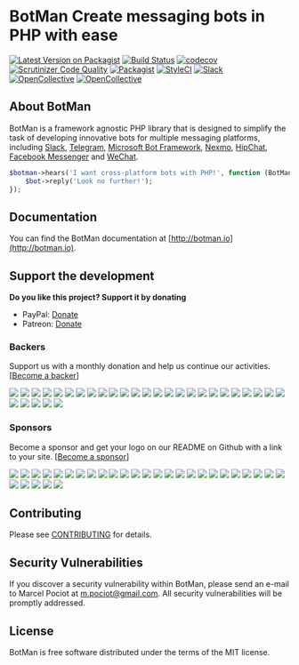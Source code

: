 # BotMan  Create messaging bots in PHP with ease

[![Latest Version on Packagist](https://img.shields.io/packagist/v/mpociot/botman.svg?style=flat-square)](https://packagist.org/packages/mpociot/botman)
[![Build Status](https://travis-ci.org/mpociot/botman.svg?branch=master)](https://travis-ci.org/mpociot/botman)
[![codecov](https://codecov.io/gh/mpociot/botman/branch/master/graph/badge.svg)](https://codecov.io/gh/mpociot/botman)
[![Scrutinizer Code Quality](https://scrutinizer-ci.com/g/mpociot/botman/badges/quality-score.png?b=master)](https://scrutinizer-ci.com/g/mpociot/botman/?branch=master)
[![Packagist](https://img.shields.io/packagist/l/mpociot/botman.svg)]()
[![StyleCI](https://styleci.io/repos/65017574/shield?branch=master)](https://styleci.io/repos/65017574)
[![Slack](https://rauchg-slackin-jtdkltstsj.now.sh/badge.svg)](https://rauchg-slackin-jtdkltstsj.now.sh)
[![OpenCollective](https://opencollective.com/botman/backers/badge.svg)](#backers) 
[![OpenCollective](https://opencollective.com/botman/sponsors/badge.svg)](#sponsors)

## About BotMan

BotMan is a framework agnostic PHP library that is designed to simplify the task of developing innovative bots for multiple messaging platforms, including [Slack](http://slack.com), [Telegram](http://telegram.me), [Microsoft Bot Framework](https://dev.botframework.com/), [Nexmo](https://nexmo.com), [HipChat](http://hipchat.com), [Facebook Messenger](http://messenger.com) and [WeChat](http://web.wechat.com).

```php
$botman->hears('I want cross-platform bots with PHP!', function (BotMan $bot) {
    $bot->reply('Look no further!');
});
```

## Documentation

You can find the BotMan documentation at [http://botman.io](http://botman.io).

## Support the development
**Do you like this project? Support it by donating**

- PayPal: [Donate](https://www.paypal.com/cgi-bin/webscr?cmd=_donations&business=m%2epociot%40googlemail%2ecom&lc=CY&item_name=BotMan&no_note=0&currency_code=EUR&bn=PP%2dDonationsBF%3abtn_donateCC_LG%2egif%3aNonHostedGuest)
- Patreon: [Donate](https://www.patreon.com/botman)

### Backers
Support us with a monthly donation and help us continue our activities. [[Become a backer](https://opencollective.com/botman#backer)]

<a href="https://opencollective.com/botman/backer/0/website" target="_blank"><img src="https://opencollective.com/botman/backer/0/avatar.svg"></a>
<a href="https://opencollective.com/botman/backer/1/website" target="_blank"><img src="https://opencollective.com/botman/backer/1/avatar.svg"></a>
<a href="https://opencollective.com/botman/backer/2/website" target="_blank"><img src="https://opencollective.com/botman/backer/2/avatar.svg"></a>
<a href="https://opencollective.com/botman/backer/3/website" target="_blank"><img src="https://opencollective.com/botman/backer/3/avatar.svg"></a>
<a href="https://opencollective.com/botman/backer/4/website" target="_blank"><img src="https://opencollective.com/botman/backer/4/avatar.svg"></a>
<a href="https://opencollective.com/botman/backer/5/website" target="_blank"><img src="https://opencollective.com/botman/backer/5/avatar.svg"></a>
<a href="https://opencollective.com/botman/backer/6/website" target="_blank"><img src="https://opencollective.com/botman/backer/6/avatar.svg"></a>
<a href="https://opencollective.com/botman/backer/7/website" target="_blank"><img src="https://opencollective.com/botman/backer/7/avatar.svg"></a>
<a href="https://opencollective.com/botman/backer/8/website" target="_blank"><img src="https://opencollective.com/botman/backer/8/avatar.svg"></a>
<a href="https://opencollective.com/botman/backer/9/website" target="_blank"><img src="https://opencollective.com/botman/backer/9/avatar.svg"></a>
<a href="https://opencollective.com/botman/backer/10/website" target="_blank"><img src="https://opencollective.com/botman/backer/10/avatar.svg"></a>
<a href="https://opencollective.com/botman/backer/11/website" target="_blank"><img src="https://opencollective.com/botman/backer/11/avatar.svg"></a>
<a href="https://opencollective.com/botman/backer/12/website" target="_blank"><img src="https://opencollective.com/botman/backer/12/avatar.svg"></a>
<a href="https://opencollective.com/botman/backer/13/website" target="_blank"><img src="https://opencollective.com/botman/backer/13/avatar.svg"></a>
<a href="https://opencollective.com/botman/backer/14/website" target="_blank"><img src="https://opencollective.com/botman/backer/14/avatar.svg"></a>
<a href="https://opencollective.com/botman/backer/15/website" target="_blank"><img src="https://opencollective.com/botman/backer/15/avatar.svg"></a>
<a href="https://opencollective.com/botman/backer/16/website" target="_blank"><img src="https://opencollective.com/botman/backer/16/avatar.svg"></a>
<a href="https://opencollective.com/botman/backer/17/website" target="_blank"><img src="https://opencollective.com/botman/backer/17/avatar.svg"></a>
<a href="https://opencollective.com/botman/backer/18/website" target="_blank"><img src="https://opencollective.com/botman/backer/18/avatar.svg"></a>
<a href="https://opencollective.com/botman/backer/19/website" target="_blank"><img src="https://opencollective.com/botman/backer/19/avatar.svg"></a>
<a href="https://opencollective.com/botman/backer/20/website" target="_blank"><img src="https://opencollective.com/botman/backer/20/avatar.svg"></a>
<a href="https://opencollective.com/botman/backer/21/website" target="_blank"><img src="https://opencollective.com/botman/backer/21/avatar.svg"></a>
<a href="https://opencollective.com/botman/backer/22/website" target="_blank"><img src="https://opencollective.com/botman/backer/22/avatar.svg"></a>
<a href="https://opencollective.com/botman/backer/23/website" target="_blank"><img src="https://opencollective.com/botman/backer/23/avatar.svg"></a>
<a href="https://opencollective.com/botman/backer/24/website" target="_blank"><img src="https://opencollective.com/botman/backer/24/avatar.svg"></a>
<a href="https://opencollective.com/botman/backer/25/website" target="_blank"><img src="https://opencollective.com/botman/backer/25/avatar.svg"></a>
<a href="https://opencollective.com/botman/backer/26/website" target="_blank"><img src="https://opencollective.com/botman/backer/26/avatar.svg"></a>
<a href="https://opencollective.com/botman/backer/27/website" target="_blank"><img src="https://opencollective.com/botman/backer/27/avatar.svg"></a>
<a href="https://opencollective.com/botman/backer/28/website" target="_blank"><img src="https://opencollective.com/botman/backer/28/avatar.svg"></a>
<a href="https://opencollective.com/botman/backer/29/website" target="_blank"><img src="https://opencollective.com/botman/backer/29/avatar.svg"></a>

### Sponsors
Become a sponsor and get your logo on our README on Github with a link to your site. [[Become a sponsor](https://opencollective.com/botman#sponsor)]

<a href="https://opencollective.com/botman/sponsor/0/website" target="_blank"><img src="https://opencollective.com/botman/sponsor/0/avatar.svg"></a>
<a href="https://opencollective.com/botman/sponsor/1/website" target="_blank"><img src="https://opencollective.com/botman/sponsor/1/avatar.svg"></a>
<a href="https://opencollective.com/botman/sponsor/2/website" target="_blank"><img src="https://opencollective.com/botman/sponsor/2/avatar.svg"></a>
<a href="https://opencollective.com/botman/sponsor/3/website" target="_blank"><img src="https://opencollective.com/botman/sponsor/3/avatar.svg"></a>
<a href="https://opencollective.com/botman/sponsor/4/website" target="_blank"><img src="https://opencollective.com/botman/sponsor/4/avatar.svg"></a>
<a href="https://opencollective.com/botman/sponsor/5/website" target="_blank"><img src="https://opencollective.com/botman/sponsor/5/avatar.svg"></a>
<a href="https://opencollective.com/botman/sponsor/6/website" target="_blank"><img src="https://opencollective.com/botman/sponsor/6/avatar.svg"></a>
<a href="https://opencollective.com/botman/sponsor/7/website" target="_blank"><img src="https://opencollective.com/botman/sponsor/7/avatar.svg"></a>
<a href="https://opencollective.com/botman/sponsor/8/website" target="_blank"><img src="https://opencollective.com/botman/sponsor/8/avatar.svg"></a>
<a href="https://opencollective.com/botman/sponsor/9/website" target="_blank"><img src="https://opencollective.com/botman/sponsor/9/avatar.svg"></a>
<a href="https://opencollective.com/botman/sponsor/10/website" target="_blank"><img src="https://opencollective.com/botman/sponsor/10/avatar.svg"></a>
<a href="https://opencollective.com/botman/sponsor/11/website" target="_blank"><img src="https://opencollective.com/botman/sponsor/11/avatar.svg"></a>
<a href="https://opencollective.com/botman/sponsor/12/website" target="_blank"><img src="https://opencollective.com/botman/sponsor/12/avatar.svg"></a>
<a href="https://opencollective.com/botman/sponsor/13/website" target="_blank"><img src="https://opencollective.com/botman/sponsor/13/avatar.svg"></a>
<a href="https://opencollective.com/botman/sponsor/14/website" target="_blank"><img src="https://opencollective.com/botman/sponsor/14/avatar.svg"></a>
<a href="https://opencollective.com/botman/sponsor/15/website" target="_blank"><img src="https://opencollective.com/botman/sponsor/15/avatar.svg"></a>
<a href="https://opencollective.com/botman/sponsor/16/website" target="_blank"><img src="https://opencollective.com/botman/sponsor/16/avatar.svg"></a>
<a href="https://opencollective.com/botman/sponsor/17/website" target="_blank"><img src="https://opencollective.com/botman/sponsor/17/avatar.svg"></a>
<a href="https://opencollective.com/botman/sponsor/18/website" target="_blank"><img src="https://opencollective.com/botman/sponsor/18/avatar.svg"></a>
<a href="https://opencollective.com/botman/sponsor/19/website" target="_blank"><img src="https://opencollective.com/botman/sponsor/19/avatar.svg"></a>
<a href="https://opencollective.com/botman/sponsor/20/website" target="_blank"><img src="https://opencollective.com/botman/sponsor/20/avatar.svg"></a>
<a href="https://opencollective.com/botman/sponsor/21/website" target="_blank"><img src="https://opencollective.com/botman/sponsor/21/avatar.svg"></a>
<a href="https://opencollective.com/botman/sponsor/22/website" target="_blank"><img src="https://opencollective.com/botman/sponsor/22/avatar.svg"></a>
<a href="https://opencollective.com/botman/sponsor/23/website" target="_blank"><img src="https://opencollective.com/botman/sponsor/23/avatar.svg"></a>
<a href="https://opencollective.com/botman/sponsor/24/website" target="_blank"><img src="https://opencollective.com/botman/sponsor/24/avatar.svg"></a>
<a href="https://opencollective.com/botman/sponsor/25/website" target="_blank"><img src="https://opencollective.com/botman/sponsor/25/avatar.svg"></a>
<a href="https://opencollective.com/botman/sponsor/26/website" target="_blank"><img src="https://opencollective.com/botman/sponsor/26/avatar.svg"></a>
<a href="https://opencollective.com/botman/sponsor/27/website" target="_blank"><img src="https://opencollective.com/botman/sponsor/27/avatar.svg"></a>
<a href="https://opencollective.com/botman/sponsor/28/website" target="_blank"><img src="https://opencollective.com/botman/sponsor/28/avatar.svg"></a>
<a href="https://opencollective.com/botman/sponsor/29/website" target="_blank"><img src="https://opencollective.com/botman/sponsor/29/avatar.svg"></a>

## Contributing

Please see [CONTRIBUTING](CONTRIBUTING.md) for details.

## Security Vulnerabilities

If you discover a security vulnerability within BotMan, please send an e-mail to Marcel Pociot at m.pociot@gmail.com. All security vulnerabilities will be promptly addressed.

## License

BotMan is free software distributed under the terms of the MIT license.
 

